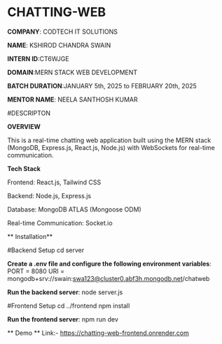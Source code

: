 # CHATTING-WEB

**COMPANY**: CODTECH IT SOLUTIONS

**NAME**: KSHIROD CHANDRA SWAIN

**INTERN ID**:CT6WJGE

**DOMAIN**:MERN STACK WEB DEVELOPMENT

**BATCH DURATION**:JANUARY 5th, 2025 to FEBRUARY 20th, 2025

**MENTOR NAME**: NEELA SANTHOSH KUMAR

#DESCRIPTON

**OVERVIEW**

This is a real-time chatting web application built using the MERN stack (MongoDB, Express.js, React.js, Node.js) with WebSockets for real-time communication.

**Tech Stack**

Frontend: React.js, Tailwind CSS

Backend: Node.js, Express.js

Database: MongoDB ATLAS (Mongoose ODM)

Real-time Communication: Socket.io

** Installation**

#Backend Setup
cd server

**Create a .env file and configure the following environment variables**:
PORT = 8080
URI = mongodb+srv://swain:swa123@cluster0.abf3h.mongodb.net/chatweb

**Run the backend server**:
node server.js

#Frontend Setup
cd ../frontend
npm install

**Run the frontend server**:
npm run dev

** Demo **
Link:- https://chatting-web-frontend.onrender.com
